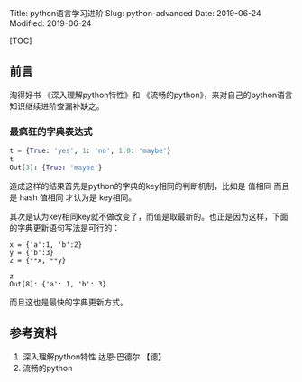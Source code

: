 Title: python语言学习进阶
Slug: python-advanced
Date: 2019-06-24
Modified: 2019-06-24



[TOC]

## 前言

淘得好书 《深入理解python特性》和 《流畅的python》，来对自己的python语言知识继续进阶查漏补缺之。





### 最疯狂的字典表达式

```python
t = {True: 'yes', 1: 'no', 1.0: 'maybe'}
t
Out[3]: {True: 'maybe'}
```

造成这样的结果首先是python的字典的key相同的判断机制，比如是 值相同 而且是 hash 值相同 才认为是 key相同。

其次是认为key相同key就不做改变了，而值是取最新的。也正是因为这样，下面的字典更新语句写法是可行的：

```
x = {'a':1, 'b':2}
y = {'b':3}
z = {**x, **y}
```

```
z
Out[8]: {'a': 1, 'b': 3}
```

而且这也是最快的字典更新方式。









## 参考资料

1. 深入理解python特性 达恩·巴德尔 【德】
2. 流畅的python